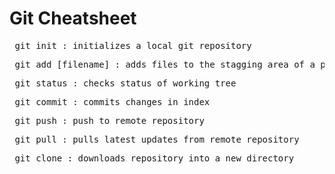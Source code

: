 # Git Cheatsheet

<pre> git init : initializes a local git repository </pre>

<pre> git add [filename] : adds files to the stagging area of a particular index </pre>

<pre> git status : checks status of working tree </pre>

<pre> git commit : commits changes in index </pre>

<pre> git push : push to remote repository</pre>

<pre> git pull : pulls latest updates from remote repository </pre>

<pre> git clone : downloads repository into a new directory </pre>